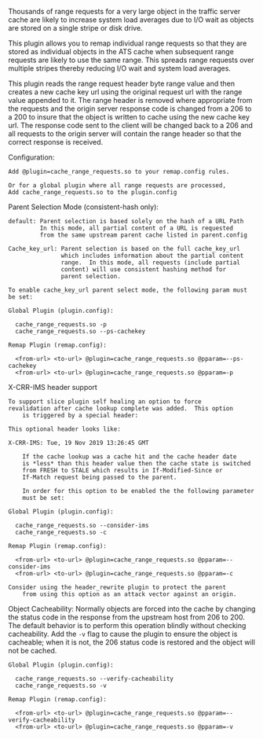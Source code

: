 
Thousands of range requests for a very large object in the traffic server
cache are likely to increase system load averages due to I/O wait as
objects are stored on a single stripe or disk drive.

This plugin allows you to remap individual range requests so that they
are stored as individual objects in the ATS cache when subsequent range
requests are likely to use the same range.  This spreads range requests
over multiple stripes thereby reducing I/O wait and system load averages.

This plugin reads the range request header byte range value and then
creates a new cache key url using the original request url with the range
value appended to it.  The range header is removed where appropriate
from the requests and the origin server response code is changed from
a 206 to a 200 to insure that the object is written to cache using the
new cache key url.  The response code sent to the client will be changed
back to a 206 and all requests to the origin server will contain the
range header so that the correct response is received.

Configuration:

    Add @plugin=cache_range_requests.so to your remap.config rules.

    Or for a global plugin where all range requests are processed,
    Add cache_range_requests.so to the plugin.config

Parent Selection Mode (consistent-hash only):

    default: Parent selection is based solely on the hash of a URL Path
             In this mode, all partial content of a URL is requested
             from the same upstream parent cache listed in parent.config

    Cache_key_url: Parent selection is based on the full cache_key_url
                   which includes information about the partial content
                   range.  In this mode, all requests (include partial
                   content) will use consistent hashing method for
                   parent selection.

    To enable cache_key_url parent select mode, the following param must be set:

    Global Plugin (plugin.config):

      cache_range_requests.so -p
      cache_range_requests.so --ps-cachekey

    Remap Plugin (remap.config):

      <from-url> <to-url> @plugin=cache_range_requests.so @pparam=--ps-cachekey
      <from-url> <to-url> @plugin=cache_range_requests.so @pparam=-p

X-CRR-IMS header support

    To support slice plugin self healing an option to force
    revalidation after cache lookup complete was added.  This option
		is triggered by a special header:

    This optional header looks like:

    X-CRR-IMS: Tue, 19 Nov 2019 13:26:45 GMT

		If the cache lookup was a cache hit and the cache header date
		is *less* than this header value then the cache state is switched
		from FRESH to STALE which results in If-Modified-Since or
		If-Match request being passed to the parent.

		In order for this option to be enabled the the following parameter
		must be set:

    Global Plugin (plugin.config):

      cache_range_requests.so --consider-ims
      cache_range_requests.so -c

    Remap Plugin (remap.config):

      <from-url> <to-url> @plugin=cache_range_requests.so @pparam=--consider-ims
      <from-url> <to-url> @plugin=cache_range_requests.so @pparam=-c

    Consider using the header_rewrite plugin to protect the parent
		from using this option as an attack vector against an origin.

Object Cacheability:
    Normally objects are forced into the cache by changing the status code in the
    response from the upstream host from 206 to 200. The default behavior is to
    perform this operation blindly without checking cacheability. Add the `-v`
    flag to cause the plugin to ensure the object is cacheable; when it is not,
    the 206 status code is restored and the object will not be cached.

    Global Plugin (plugin.config):

      cache_range_requests.so --verify-cacheability
      cache_range_requests.so -v

    Remap Plugin (remap.config):

      <from-url> <to-url> @plugin=cache_range_requests.so @pparam=--verify-cacheability
      <from-url> <to-url> @plugin=cache_range_requests.so @pparam=-v

